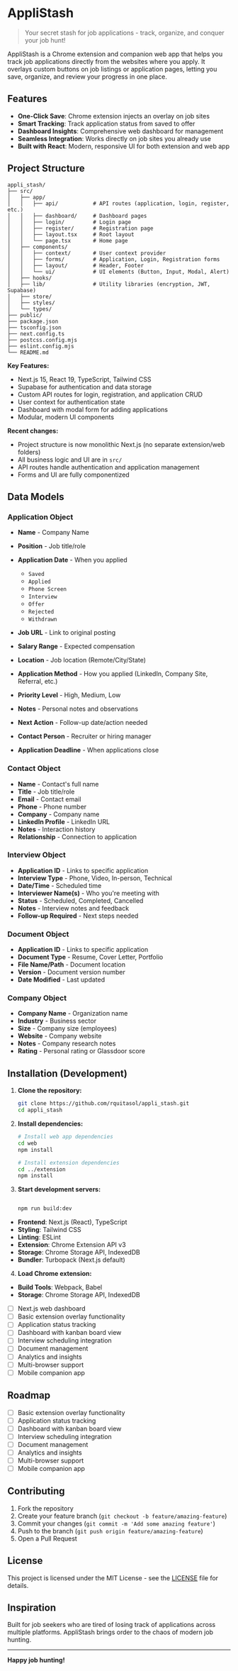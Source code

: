 # AppliStash

> Your secret stash for job applications - track, organize, and conquer your job hunt!

AppliStash is a Chrome extension and companion web app that helps you track job applications directly from the websites where you apply. It overlays custom buttons on job listings or application pages, letting you save, organize, and review your progress in one place.

## Features

- **One-Click Save**: Chrome extension injects an overlay on job sites
- **Smart Tracking**: Track application status from saved to offer
- **Dashboard Insights**: Comprehensive web dashboard for management
- **Seamless Integration**: Works directly on job sites you already use
- **Built with React**: Modern, responsive UI for both extension and web app

## Project Structure

```
appli_stash/
├── src/
│   ├── app/
│   │   ├── api/           # API routes (application, login, register, etc.)
│   │   ├── dashboard/     # Dashboard pages
│   │   ├── login/         # Login page
│   │   ├── register/      # Registration page
│   │   ├── layout.tsx     # Root layout
│   │   └── page.tsx       # Home page
│   ├── components/
│   │   ├── context/       # User context provider
│   │   ├── forms/         # Application, Login, Registration forms
│   │   ├── layout/        # Header, Footer
│   │   └── ui/            # UI elements (Button, Input, Modal, Alert)
│   ├── hooks/
│   ├── lib/               # Utility libraries (encryption, JWT, Supabase)
│   ├── store/
│   ├── styles/
│   └── types/
├── public/
├── package.json
├── tsconfig.json
├── next.config.ts
├── postcss.config.mjs
├── eslint.config.mjs
└── README.md
```

**Key Features:**

- Next.js 15, React 19, TypeScript, Tailwind CSS
- Supabase for authentication and data storage
- Custom API routes for login, registration, and application CRUD
- User context for authentication state
- Dashboard with modal form for adding applications
- Modular, modern UI components

**Recent changes:**

- Project structure is now monolithic Next.js (no separate extension/web folders)
- All business logic and UI are in `src/`
- API routes handle authentication and application management
- Forms and UI are fully componentized

## Data Models

### Application Object

- **Name** - Company Name
- **Position** - Job title/role
- **Application Date** - When you applied

  - `Saved`
  - `Applied`
  - `Phone Screen`
  - `Interview`
  - `Offer`
  - `Rejected`
  - `Withdrawn`

- **Job URL** - Link to original posting
- **Salary Range** - Expected compensation
- **Location** - Job location (Remote/City/State)
- **Application Method** - How you applied (LinkedIn, Company Site, Referral, etc.)
- **Priority Level** - High, Medium, Low
- **Notes** - Personal notes and observations
- **Next Action** - Follow-up date/action needed
- **Contact Person** - Recruiter or hiring manager
- **Application Deadline** - When applications close

### Contact Object

- **Name** - Contact's full name
- **Title** - Job title/role
- **Email** - Contact email
- **Phone** - Phone number
- **Company** - Company name
- **LinkedIn Profile** - LinkedIn URL
- **Notes** - Interaction history
- **Relationship** - Connection to application

### Interview Object

- **Application ID** - Links to specific application
- **Interview Type** - Phone, Video, In-person, Technical
- **Date/Time** - Scheduled time
- **Interviewer Name(s)** - Who you're meeting with
- **Status** - Scheduled, Completed, Cancelled
- **Notes** - Interview notes and feedback
- **Follow-up Required** - Next steps needed

### Document Object

- **Application ID** - Links to specific application
- **Document Type** - Resume, Cover Letter, Portfolio
- **File Name/Path** - Document location
- **Version** - Document version number
- **Date Modified** - Last updated

### Company Object

- **Company Name** - Organization name
- **Industry** - Business sector
- **Size** - Company size (employees)
- **Website** - Company website
- **Notes** - Company research notes
- **Rating** - Personal rating or Glassdoor score

## Installation (Development)

1. **Clone the repository:**

   ```bash
   git clone https://github.com/rquitasol/appli_stash.git
   cd appli_stash
   ```

2. **Install dependencies:**

   ```bash
   # Install web app dependencies
   cd web
   npm install

   # Install extension dependencies
   cd ../extension
   npm install
   ```

3. **Start development servers:**

   ```bash

   npm run build:dev
   ```

- **Frontend**: Next.js (React), TypeScript
- **Styling**: Tailwind CSS
- **Linting**: ESLint
- **Extension**: Chrome Extension API v3
- **Storage**: Chrome Storage API, IndexedDB
- **Bundler**: Turbopack (Next.js default)

4. **Load Chrome extension:**

- **Build Tools**: Webpack, Babel
- **Storage**: Chrome Storage API, IndexedDB
- [ ] Next.js web dashboard
- [ ] Basic extension overlay functionality
- [ ] Application status tracking
- [ ] Dashboard with kanban board view
- [ ] Interview scheduling integration
- [ ] Document management
- [ ] Analytics and insights
- [ ] Multi-browser support
- [ ] Mobile companion app

## Roadmap

- [ ] Basic extension overlay functionality
- [ ] Application status tracking
- [ ] Dashboard with kanban board view
- [ ] Interview scheduling integration
- [ ] Document management
- [ ] Analytics and insights
- [ ] Multi-browser support
- [ ] Mobile companion app

## Contributing

1. Fork the repository
2. Create your feature branch (`git checkout -b feature/amazing-feature`)
3. Commit your changes (`git commit -m 'Add some amazing feature'`)
4. Push to the branch (`git push origin feature/amazing-feature`)
5. Open a Pull Request

## License

This project is licensed under the MIT License - see the [LICENSE](LICENSE) file for details.

## Inspiration

Built for job seekers who are tired of losing track of applications across multiple platforms. AppliStash brings order to the chaos of modern job hunting.

---

**Happy job hunting!**
